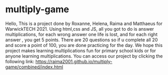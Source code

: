 # multiply-game

Hello, This is a project done by Roxanne, Helena, Raima and Matthaeus for WarwickTECH 2021. Using html,css and JS, all  you got to do is answer multiplications, for each wrong answer one life is lost, and for each right answer , you get 5 points. There are 20 questions so if u complete all 20 and score a point of 100, you are done practicing for the day. We hope this project makes learning multiplications fun for primary school kids or for anyone learning multiplications. You can access our project by clicking the following link:
https://raima2001.github.io/multiply-game/combined/index.html
